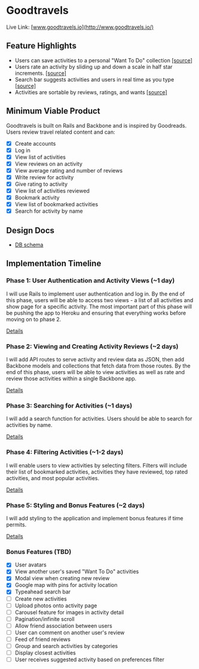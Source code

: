 # Goodtravels

Live Link: [www.goodtravels.io](http://www.goodtravels.io/)

## Feature Highlights
* Users can save activities to a personal "Want To Do" collection [[source]](https://github.com/danielng09/Goodtravels/blob/master/app/assets/javascripts/views/activities/showDetails.js)
* Users rate an activity by sliding up and down a scale in half star increments. [[source]](https://github.com/danielng09/Goodtravels/blob/master/app/assets/javascripts/views/reviews/form.js)
* Search bar suggests activities and users in real time as you type [[source]](https://github.com/danielng09/Goodtravels/blob/master/app/assets/javascripts/views/search/search.js)
* Activities are sortable by reviews, ratings, and wants [[source]](https://github.com/danielng09/Goodtravels/blob/master/app/assets/javascripts/views/activities/index.js)

## Minimum Viable Product
Goodtravels is built on Rails and Backbone and is inspired by Goodreads. Users review
travel related content and can:

<!-- This is a Markdown checklist. Use it to keep track of your progress! -->

- [x] Create accounts
- [x] Log in
- [x] View list of activities
- [x] View reviews on an activity
- [x] View average rating and number of reviews
- [x] Write review for activity
- [x] Give rating to activity
- [x] View list of activities reviewed
- [x] Bookmark activity
- [x] View list of bookmarked activities
- [x] Search for activity by name

## Design Docs
* [DB schema][schema]

[schema]: ./docs/schema.md

## Implementation Timeline

### Phase 1: User Authentication and Activity Views (~1 day)
I will use Rails to implement user authentication and log in. By the end of
this phase, users will be able to access two views - a list of all activities
and show page for a specific activity. The most important part of this phase
will be pushing the app to Heroku and ensuring that everything works before
moving on to phase 2.

[Details][phase-one]

### Phase 2: Viewing and Creating Activity Reviews (~2 days)
I will add API routes to serve activity and review data as JSON, then add Backbone
models and collections that fetch data from those routes. By the end of this
phase, users will be able to view activities as well as rate and review
those activities within a single Backbone app.

[Details][phase-two]

### Phase 3: Searching for Activities (~1 days)
I will add a search function for activities. Users should be able to search for
activities by name.

[Details][phase-three]

### Phase 4: Filtering Activities (~1-2 days)
I will enable users to view activities by selecting filters. Filters will include
their list of bookmarked activities, activities they have reviewed, top rated
activities, and most popular activities.

[Details][phase-four]

### Phase 5: Styling and Bonus Features (~2 days)
I will add styling to the application and implement bonus features if
time permits.

[Details][phase-five]

### Bonus Features (TBD)
- [x] User avatars
- [x] View another user's saved "Want To Do" activities
- [x] Modal view when creating new review
- [x] Google map with pins for activity location
- [x] Typeahead search bar
- [ ] Create new activities
- [ ] Upload photos onto activity page
- [ ] Carousel feature for images in activity detail
- [ ] Pagination/infinite scroll
- [ ] Allow friend association between users
- [ ] User can comment on another user's review
- [ ] Feed of friend reviews
- [ ] Group and search activities by categories
- [ ] Display closest activities
- [ ] User receives suggested activity based on preferences filter

[phase-one]: ./docs/phases/phase1.md
[phase-two]: ./docs/phases/phase2.md
[phase-three]: ./docs/phases/phase3.md
[phase-four]: ./docs/phases/phase4.md
[phase-five]: ./docs/phases/phase5.md
